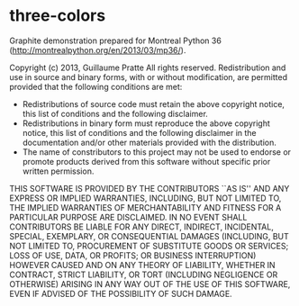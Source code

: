 three-colors
============

Graphite demonstration prepared for Montreal Python 36 (http://montrealpython.org/en/2013/03/mp36/).

Copyright (c) 2013, Guillaume Pratte
All rights reserved.
Redistribution and use in source and binary forms, with or without
modification, are permitted provided that the following conditions are met:

* Redistributions of source code must retain the above copyright
  notice, this list of conditions and the following disclaimer.
* Redistributions in binary form must reproduce the above copyright
  notice, this list of conditions and the following disclaimer in the
  documentation and/or other materials provided with the distribution.
* The name of constributors to this project may not be used to endorse
  or promote products derived from this software without specific prior
  written permission.

THIS SOFTWARE IS PROVIDED BY THE CONTRIBUTORS ``AS IS'' AND ANY
EXPRESS OR IMPLIED WARRANTIES, INCLUDING, BUT NOT LIMITED TO, THE IMPLIED
WARRANTIES OF MERCHANTABILITY AND FITNESS FOR A PARTICULAR PURPOSE ARE
DISCLAIMED. IN NO EVENT SHALL CONTRIBUTORS BE LIABLE FOR ANY DIRECT, INDIRECT,
INCIDENTAL, SPECIAL, EXEMPLARY, OR CONSEQUENTIAL DAMAGES (INCLUDING, BUT NOT
LIMITED TO, PROCUREMENT OF SUBSTITUTE GOODS OR SERVICES; LOSS OF USE, DATA,
OR PROFITS; OR BUSINESS INTERRUPTION) HOWEVER CAUSED AND ON ANY THEORY OF 
LIABILITY, WHETHER IN CONTRACT, STRICT LIABILITY, OR TORT (INCLUDING
NEGLIGENCE OR OTHERWISE) ARISING IN ANY WAY OUT OF THE USE OF THIS
SOFTWARE, EVEN IF ADVISED OF THE POSSIBILITY OF SUCH DAMAGE.
